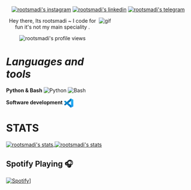 #                                                                    

<p align="center">
<a href="https://instagram.com/smadixd" target=”_blank”><img align="center" src="https://cdn.jsdelivr.net/npm/simple-icons@3.0.1/icons/instagram.svg" alt="rootsmadi's instagram" height="20" width="20" /></a>
<a href="https://linkedin.com/in/saud-smadi" target=”_blank”><img align="center" src="https://cdn.jsdelivr.net/npm/simple-icons@3.0.1/icons/linkedin.svg" alt="rootsmadi's linkedin" height="20" width="20" /></a>
<a href="https://t.me/rootsmadi" target=”_blank”><img align="center" src="https://cdn.jsdelivr.net/npm/simple-icons@3.0.1/icons/telegram.svg" alt="rootsmadi's telegram" height="20" width="20" /></a>
</p>

<img align="right" alt="gif" height="250" width="250"  src="https://mir-s3-cdn-cf.behance.net/project_modules/disp/754d9b26124845.5634ffb46ed45.gif" />


<p align="center"> Hey there, Its rootsmadi ~ I code </> for fun it's not my main speciality . </p>
<p align="center"> <img src="https://komarev.com/ghpvc/?username=rootsmadi" alt="rootsmadi's profile views" /> </p>


#                                                                    *Languages and tools*

**Python & Bash**
 <img align="" alt="Python" width="25px" src="https://brandslogos.com/wp-content/uploads/images/large/python-logo-black-and-white.png" />
 <img align="" alt="Bash" width="25px" src="https://bashlogo.com/img/symbol/png/full_colored_light.png" />
 
**Software development**
 <img align="center" alt="Visual Studio Code" width="25px" src="https://raw.githubusercontent.com/github/explore/80688e429a7d4ef2fca1e82350fe8e3517d3494d/topics/visual-studio-code/visual-studio-code.png" />


#                                                                    **STATS**

<a href="https://github.com/rootsmadi">
  <img align="center" src="https://github-readme-stats.vercel.app/api?username=rootsmadi&show_icons=true&include_all_commits=true&theme=dark" alt="rootsmadi's stats" />
</a>

<a href="https://github.com/rootsmadi">
  <img align="center" src="https://github-readme-stats.vercel.app/api/top-langs/?username=rootsmadi&layout=compact&theme=dark" alt="rootsmadi's stats" />
</a>

## Spotify Playing 🎧

[![Spotify](https://novatorem.vercel.app/api/spotify)](https://open.spotify.com/user/omnitenebris)]
